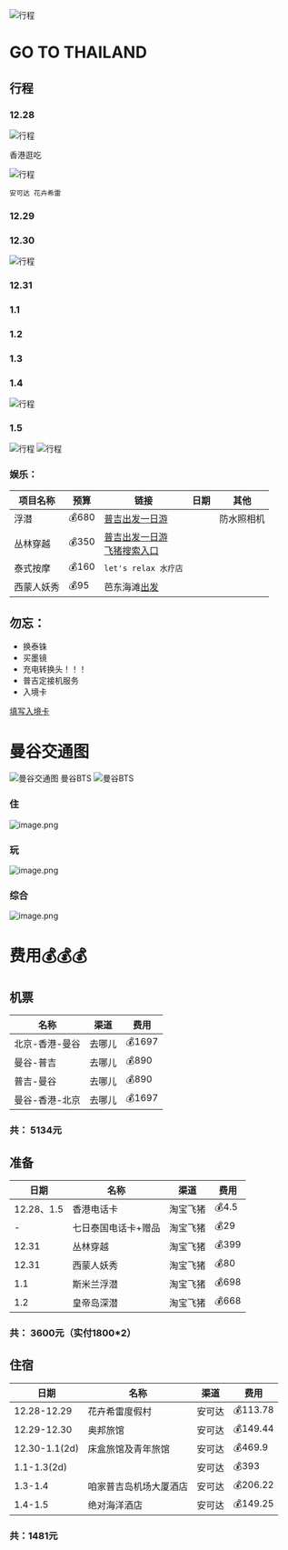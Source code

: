 ![行程](https://b1-q.mafengwo.net/s15/M00/97/7D/CoUBGV3EF7CAMfq6AClI2uDFVFg589.png?imageMogr2%2Finterlace%2F1)
# GO TO THAILAND
## 行程
### 12.28

![行程](../img/go/xc-1.png)

香港逛吃

![行程](../img/go/xc-2.png)

`安可达 花卉希雷`

### 12.29

### 12.30

![行程](../img/go/xc-3.png)

### 12.31

### 1.1

### 1.2

### 1.3

### 1.4

![行程](../img/go/xc-4.png)
### 1.5
![行程](../img/go/xc-5.png)
![行程](../img/go/xc-6.png)

### 娱乐：
|项目名称|预算|链接|日期|其他|
|--|--|--|--|--|
|浮潜|💰680|[普吉出发一日游](https://traveldetail.fliggy.com/item.htm?spm=181.11197625.4973973.2.25494a0aV9lqyU&id=18511515905)||防水照相机|
|丛林穿越|💰350|[普吉出发一日游](https://traveldetail.fliggy.com/item.htm?spm=181.11197625.4973973.2.17494a0ad92nuE&id=602437858130)<br>[飞猪搜索入口](https://travelsearch.fliggy.com/index.htm?searchType=product&keyword=%E4%B8%9B%E6%9E%97%E7%A9%BF%E8%B6%8A&conditions=v_from_city_abroad%3A%E6%99%AE%E5%90%89&pagenum=1)|||
|泰式按摩|💰160|`let's relax 水疗店`|||
|西蒙人妖秀|💰95|芭东海滩[出发](http://www.mafengwo.cn/sales/2320223.html)|

## 勿忘：
- 换泰铢
- 买墨镜
- 充电转换头！！！
- 普吉定接机服务
- 入境卡

[填写入境卡](http://www.mafengwo.cn/i/11312798.html)

# 曼谷交通图
![曼谷交通图](https://upload-images.jianshu.io/upload_images/8691648-d2a69747673d2ced.png?imageMogr2/auto-orient/strip%7CimageView2/2/w/1240)
曼谷BTS
![曼谷BTS](https://upload-images.jianshu.io/upload_images/8691648-3f1a4df04db9048d.png?imageMogr2/auto-orient/strip%7CimageView2/2/w/1240)

### 住
![image.png](https://upload-images.jianshu.io/upload_images/8691648-60deb4321c6c21d1.png?imageMogr2/auto-orient/strip%7CimageView2/2/w/1240)

### 玩
![image.png](https://upload-images.jianshu.io/upload_images/8691648-18ae6749e44aec45.png?imageMogr2/auto-orient/strip%7CimageView2/2/w/1240)

### 综合
![image.png](https://upload-images.jianshu.io/upload_images/8691648-5b5d7a4a3ce6fe16.png?imageMogr2/auto-orient/strip%7CimageView2/2/w/1240)

# 费用💰💰💰
## 机票
|名称|渠道|费用|
|--|--|--|
|北京-香港-曼谷|去哪儿|💰1697|
|曼谷-普吉|去哪儿|💰890|
|普吉-曼谷|去哪儿|💰890|
|曼谷-香港-北京|去哪儿|💰1697|

### 共： 5134元
## 准备

|日期|名称|渠道|费用|
|--|--|--|--|
|12.28、1.5|香港电话卡|淘宝飞猪|💰4.5|
|-|七日泰国电话卡+赠品|淘宝飞猪|💰29|
|12.31|丛林穿越|淘宝飞猪|💰399|
|12.31|西蒙人妖秀|淘宝飞猪|💰80|
|1.1|斯米兰浮潜|淘宝飞猪|💰698|
|1.2|皇帝岛深潜|淘宝飞猪|💰668|

### 共： 3600元（实付1800*2）

## 住宿

|日期|名称|渠道|费用|
|--|--|--|--|
|12.28-12.29|花卉希雷度假村|安可达|💰113.78|
|12.29-12.30|奥邦旅馆|安可达|💰149.44|
|12.30-1.1(2d)|床盒旅馆及青年旅馆|安可达|💰469.9|
|1.1-1.3(2d)||安可达|💰393|
|1.3-1.4|咱家普吉岛机场大厦酒店|安可达|💰206.22|
|1.4-1.5|绝对海洋酒店|安可达|💰149.25|

### 共：1481元


